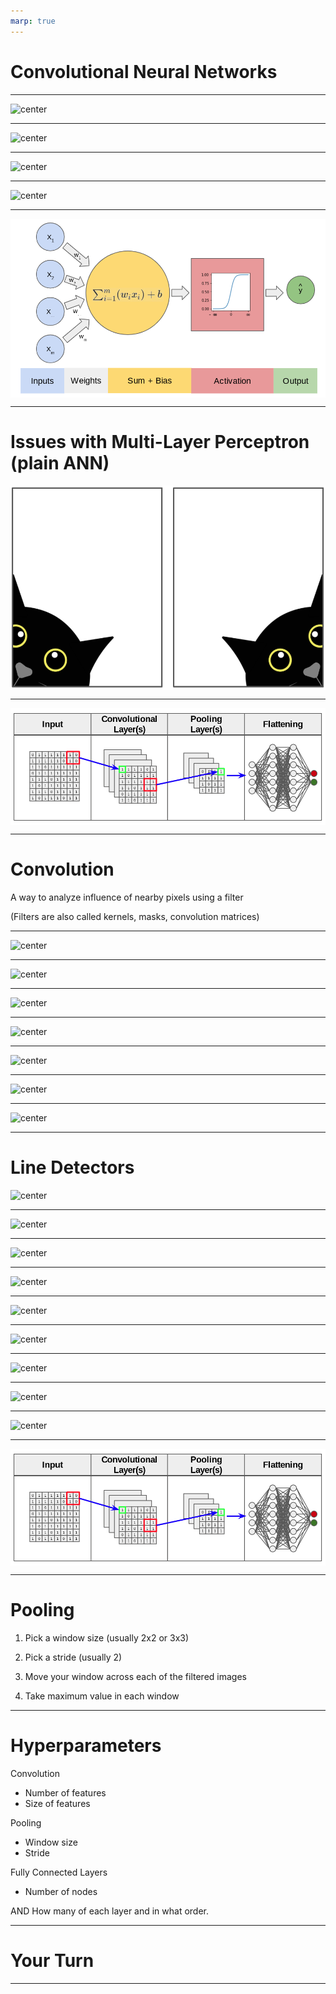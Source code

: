 ```yaml
---
marp: true
---
```


<style>
img[alt~="center"] {
  display: block;
  margin: 0 auto;
}
</style>

# Convolutional Neural Networks

---

![center](res/conNN02.jpg)

<!--

Like neural networks, convolutional neural networks were inspired by biology.

In the 1960s, David Hubel and Torsten Wiesel showed that the visual cortex in cats and monkeys contain neurons that fire individually in response to small regions in the field of view.

Image Details:
* [conNN02.jpg](https://pixabay.com/photos/eye-iris-pupil-vision-eyeball-3221498/): Pixabay License
-->

---

![center](res/conNN03.jpg)

<!--
For a given neuron, the visual space that affects whether or not that neuron will fire is known as its "receptive field."

Neurons that are spatially close together often have similar and overlapping receptive fields.

Our eyes and brains then take the information from each of these small receptive fields and meld them together into the images that we see.

Image Details:
* [conNN03.jpg](https://pixabay.com/illustrations/grid-block-cube-square-design-684983/): Pixabay License
-->

---

![center](res/conNN01.png)

<!--

In the 1980s researchers were inspired by the visual cortex and used these ideas to create convolutional neural networks.

A convolutional neural network is simply a neural network with additional (or different) types of layers. There are convolutional layers, downsampling layers, and pooling layers.


Image Details:
* [conNN01.png](https://pixabay.com/illustrations/wallpapper-music-colors-80-s-778185/): Pixabay License
-->

---

![center](res/conNN05.jpg)

<!--
You can stack different numbers of these layers in various orders to achieve different results during training.

Image Details:
* [conNN05.jpg](https://pixabay.com/photos/pancake-crepes-eat-food-crepe-640869/): Pixabay License
-->

---

![center](res/conNN13.png)

<!--
Recall the simplest building block for a typical neural network: the perceptron.

Image Details:
* [conNN13.png](https://opensource.google/docs/copyright/): Copyright Google
-->

---

# Issues with Multi-Layer Perceptron (plain ANN)

![center](res/conNN15.png)

<!--
If we are dealing with image data, small and often insignificant changes to the training data can yield large and often incorrect changes to the learned parameters in the model.

For example, consider a problem where you want to identify a cat in an image. If the cat is translated to a different part of the image, then the model will adjust different weights to recognize the cat. But the cat being on the left or right of an image isn't really a defining feature of a cat, right? We'd prefer to recognize things like ears, fur, etc.

CNNs help us solve this problem.

Image Details:
* [conNN15.png](https://pixabay.com/illustrations/black-cat-is-curious-black-cat-4134136/): Pixabay License
-->

---

![center](res/conNN14.png)

<!--
In a convolutional neural network, we first feed our data into convolutional, downsampling, and pooling layers. The results are then fed into a fully connected neural network like we have seen before.

Image Details:
* [conNN14.png](https://opensource.google/docs/copyright/): Copyright Google
-->

---

# Convolution

A way to analyze influence of nearby pixels using a filter

(Filters are also called kernels, masks, convolution matrices)

---

![center](res/conNN16.png)

<!--
Let's look at a simple example. Imagine we have the image on the left. It's just a rectangle with two halves shaded different colors.

The intensity of each pixel is recorded on the right. This is how we typically work with image data.

Image Details:
* [conNN16.png](https://opensource.google/docs/copyright/): Copyright Google
-->

---

![center](res/conNN17.png)

<!--
We'll apply this 3x3 filter to the image.

It's a filter that adds a blurring effect.

Image Details:
* [conNN17.png](https://opensource.google/docs/copyright/): Copyright Google
-->

---

![center](res/conNN18.png)

<!--
We'll apply this 3x3 filter to the image.

It's a filter that adds a blurring effect.

Image Details:
* [conNN18.png](https://opensource.google/docs/copyright/): Copyright Google
-->

---

![center](res/conNN19.png)

<!--
Let's use the 3x3 filter to calculate the new value for this pixel.

Image Details:
* [conNN19.png](https://opensource.google/docs/copyright/): Copyright Google
-->

---

![center](res/conNN20.png)

<!--
First we think of centering the filter on the pixel. Then we multiply the values in the filter by the values in the image. And finally, we add up the result.

As you can see, the new pixel value is slightly lower than 100, but it's higher than 50. So the intensity is getting muted a little. This is because our filter is averaging the intensity of all the pixels around the center point. That is why this filter results in a blurring effect.

Image Details:
* [conNN20.png](https://opensource.google/docs/copyright/): Copyright Google
-->

---

![center](res/conNN21.png)

<!--
You may be wondering what happens if we're at the edge. There are different ways to handle this. But it's common to pad the original image with 0's around the edges. That way, those values drop out in the average.

Image Details:
* [conNN21.png](https://opensource.google/docs/copyright/): Copyright Google
-->

---

![center](res/conNN22.png)

<!--
Here you can see that we only used the part of the filter that is relevant to the image.

Image Details:
* [conNN22.png](https://opensource.google/docs/copyright/): Copyright Google
-->

---

# Line Detectors

![center](res/conNN23.png)

<!--
Here are two very common kernels that can be used to detect lines in an image.

Overall the goal is to detect sharp changes in intensity. Let's see how this works by doing an example with G_{x}.

Image Details:
* [conNN23.png](https://opensource.google/docs/copyright/): Copyright Google
-->

---

![center](res/conNN24.png)

<!--
On the left we have an image that is similar to the previous example. There is a line down the center, where the shading changes color. Let's see if the kernel G_{x} can detect this line.

Calculate the pixel on the right.

Image Details:
* [conNN24.png](https://opensource.google/docs/copyright/): Copyright Google
-->

---

![center](res/conNN25.png)

<!--

We get 0. There are no changes in intensity in the 3x3 block that is highlighted in the original image.

Image Details:
* [conNN25.png](https://opensource.google/docs/copyright/): Copyright Google
-->

---

![center](res/conNN26.png)

<!--

Now let's move one pixel to the right.

Image Details:
* [conNN26.png](https://opensource.google/docs/copyright/): Copyright Google
-->

---

![center](res/conNN27.png)

<!--

We get 200/9.

Image Details:
* [conNN27.png](https://opensource.google/docs/copyright/): Copyright Google
-->

---

![center](res/conNN28.png)

<!--

Again move one pixel to the right.

Image Details:
* [conNN28.png](https://opensource.google/docs/copyright/): Copyright Google
-->

---

![center](res/conNN29.png)

<!--

We get 300/9.

Image Details:
* [conNN29.png](https://opensource.google/docs/copyright/): Copyright Google
-->

---

![center](res/conNN30.png)

<!--

Finally, let's move one more pixel to the right.

Image Details:
* [conNN30.png](https://opensource.google/docs/copyright/): Copyright Google
-->

---

![center](res/conNN31.png)


<!--

And again we get 0.

Thus, we see that a vertical line was detected when the intensity changed in the original image.

Image Details:
* [conNN31.png](https://opensource.google/docs/copyright/): Copyright Google
-->

---

![center](res/conNN14.png)

<!--
This type of convolution happens in the convolutional layers of a neural network. The values in the kernels are parameters that will be learned during training. Thus, the specific features in the images that the kernels are testing for is something that the model "learns." In other words, you don't say "Hey model, test for vertical lines." Instead, the model identifies the features that are important to test for.

Image Details:
* [conNN14.png](https://opensource.google/docs/copyright/): Copyright Google
-->

---

# Pooling

1. Pick a window size (usually 2x2 or 3x3)

1. Pick a stride (usually 2)

1. Move your window across each of the filtered images

1. Take maximum value in each window

<!--
Pooling is a type of downsampling that often occurs after convolution. The goal is, without losing much information, to reduce the size of the training data before it goes into the fully connected network.

-->

---

# Hyperparameters

Convolution
* Number of features
* Size of features

Pooling
* Window size
* Stride

Fully Connected Layers
* Number of nodes

AND How many of each layer and in what order.

<!--
While a convolutional neural network learns MANY parameters, there are also several hyperparameters that are chosen by the user. Here are the main ones. But as with our previous neural networks, the user can also choose the optimizer, activation function, etc.

-->

---

# Your Turn

<!--
Now it's your turn to build a CNN in the lab.
-->

---
